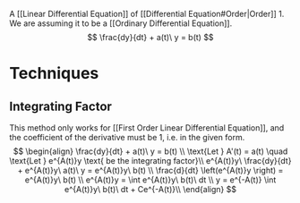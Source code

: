 A [[Linear Differential Equation]] of [[Differential Equation#Order|Order]] 1. We are assuming it to be a [[Ordinary Differential Equation]].
$$
\frac{dy}{dt} + a(t)\ y = b(t)
$$

# Techniques
## Integrating Factor
This method only works for [[First Order Linear Differential Equation]], and the coefficient of the derivative must be 1, i.e. in the given form.
$$
\begin{align}
\frac{dy}{dt} + a(t)\ y = b(t) \\
\text{Let } A'(t) = a(t) \quad \text{Let } e^{A(t)}y \text{ be the integrating factor}\\
e^{A(t)}y\ \frac{dy}{dt} + e^{A(t)}y\ a(t)\ y = e^{A(t)}y\ b(t) \\
\frac{d}{dt} \left(e^{A(t)}y \right) = e^{A(t)}y\ b(t) \\
e^{A(t)}y = \int e^{A(t)}y\ b(t)\ dt \\
y = e^{-A(t)} \int e^{A(t)}y\ b(t)\ dt + Ce^{-A(t)}\\
\end{align}
$$

